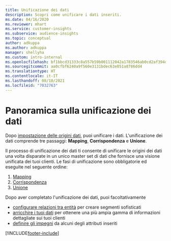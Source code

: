 ```yaml
---
title: Unificazione dei dati
description: Scopri come unificare i dati inseriti.
ms.date: 04/16/2020
ms.reviewer: mhart
ms.service: customer-insights
ms.subservice: audience-insights
ms.topic: conceptual
author: adkuppa
ms.author: adkuppa
manager: shellyha
ms.custom: intro-internal
ms.openlocfilehash: bf1bbcd31333c8a557b59b001112042a1783546ab0cd2af394d8af2953a493f4
ms.sourcegitcommit: aa0cfbf6240a9f560e3131bdec63e051a8786dd4
ms.translationtype: HT
ms.contentlocale: it-IT
ms.lasthandoff: 08/10/2021
ms.locfileid: "7032763"
---
```

# <a name="data-unification-overview"></a>Panoramica sulla unificazione dei dati

Dopo [impostazione delle origini dati](data-sources.md), puoi unificare i dati. L'unificazione dei dati comprende tre passaggi: **Mapping**, **Corrispondenza** e **Unione**.

Il processo di unificazione dei dati ti consente di unificare le origini dei dati una volta disparate in un unico master set di dati che fornisce una visione unificata dei tuoi clienti. Le fasi di unificazione sono obbligatorie ed eseguite nel seguente ordine:

1. [Mapping](map-entities.md)
2. [Corrispondenza](match-entities.md)
3. [Unione](merge-entities.md)

Dopo aver completato l'unificazione dei dati, puoi facoltativamente

- [configurare relazioni tra entità](relationships.md) per creare segmenti sofisticati
- [arricchire i tuoi dati](enrichment-hub.md) per ottenere una più ampia gamma di informazioni dettagliate sui tuoi clienti
- [definire gli impegni](activities.md) da alcuni degli attributi inseriti


[!INCLUDE[footer-include](../includes/footer-banner.md)]